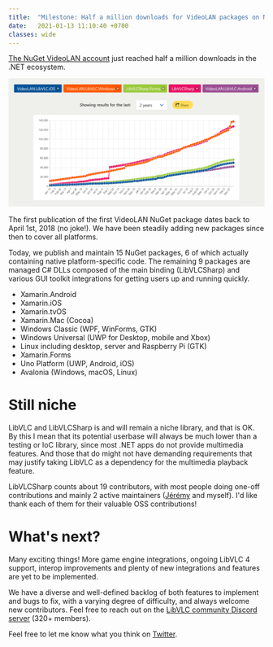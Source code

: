 ```yaml
---
title:  "Milestone: Half a million downloads for VideoLAN packages on NuGet"
date:   2021-01-13 11:10:40 +0700
classes: wide
---
```


[The NuGet VideoLAN account](https://www.nuget.org/profiles/videolan) just reached half a million downloads in the .NET ecosystem. 

<p align="center">
    <a href="https://nugettrends.com/packages?months=24&ids=VideoLAN.LibVLC.Windows&ids=LibVLCSharp&ids=LibVLCSharp.Forms&ids=VideoLAN.LibVLC.iOS&ids=VideoLAN.LibVLC.Android"><img src="/assets/nugettrends.png"/></a>
</p>

The first publication of the first VideoLAN NuGet package dates back to April 1st, 2018 (no joke!). We have been steadily adding new packages since then to cover all platforms.

Today, we publish and maintain 15 NuGet packages, 6 of which  actually containing native platform-specific code. The remaining 9 packages are managed C# DLLs composed of the main binding (LibVLCSharp) and various GUI toolkit integrations for getting users up and running quickly.

- Xamarin.Android
- Xamarin.iOS
- Xamarin.tvOS
- Xamarin.Mac (Cocoa)
- Windows Classic (WPF, WinForms, GTK)
- Windows Universal (UWP for Desktop, mobile and Xbox)
- Linux including desktop, server and Raspberry Pi (GTK)
- Xamarin.Forms
- Uno Platform (UWP, Android, iOS)
- Avalonia (Windows, macOS, Linux)

# Still niche

LibVLC and LibVLCSharp is and will remain a niche library, and that is OK. By this I mean that its potential userbase will always be much lower than a testing or IoC library, since most .NET apps do not provide multimedia features. And those that do might not have demanding requirements that may justify taking LibVLC as a dependency for the multimedia playback feature.

LibVLCSharp counts about 19 contributors, with most people doing one-off contributions and mainly 2 active maintainers ([Jérémy](https://github.com/jeremyVignelles) and myself). I'd like thank each of them for their valuable OSS contributions!

# What's next?

Many exciting things! More game engine integrations, ongoing LibVLC 4 support, interop improvements and plenty of new integrations and features are yet to be implemented.

We have a diverse and well-defined backlog of both features to implement and bugs to fix, with a varying degree of difficulty, and always welcome new contributors. Feel free to reach out on the [LibVLC community Discord server](https://discord.gg/3h3K3JF) (320+ members).

Feel free to let me know what you think on [Twitter](https://twitter.com/martz2804).

